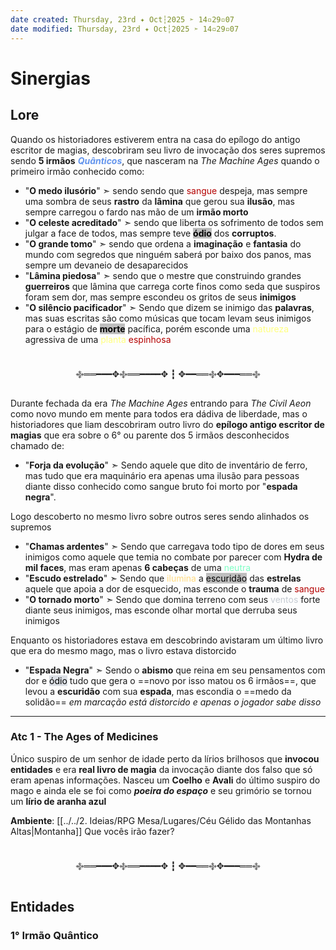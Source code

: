 ```yaml
---
date created: Thursday, 23rd ✦ Oct┆2025 ➣ 14▫29▫07 
date modified: Thursday, 23rd ✦ Oct┆2025 ➣ 14▫29▫07 
---
```

# Sinergias
## Lore
Quando os historiadores estiverem entra na casa do epílogo do antigo escritor de magias, descobriram seu livro de invocação dos seres supremos sendo **5 irmãos** <span style="font-style:italic; font-weight:bold; color:rgb(100, 149, 237)">Quânticos</span>, que nasceram na *The Machine Ages* quando o primeiro irmão conhecido como:
- "**O medo ilusório**" ➣ sendo sendo que <span style="color:rgb(180, 0, 0)">sangue</span> despeja, mas sempre uma sombra de seus **rastro** da **lâmina** que gerou sua **ilusão**, mas sempre carregou o fardo nas mão de um **irmão morto**
- "**O celeste acreditado**" ➣ sendo que liberta os sofrimento de todos sem julgar a face de todos, mas sempre teve <mark style="background: rgb(190, 190, 190);"><span style="font-weight:bold; color:rgb(0, 0, 0)">ódio</span></mark> dos **corruptos**.
- "**O grande tomo**" ➣ sendo que ordena a **imaginação** e **fantasia** do mundo com segredos que ninguém saberá por baixo dos panos, mas sempre um devaneio de desaparecidos
- "**Lâmina piedosa**" ➣ sendo que o mestre que construindo grandes **guerreiros** que lâmina que carrega corte finos como seda que suspiros foram sem dor, mas sempre escondeu os gritos de seus **inimigos**
- "**O silêncio pacificador**" ➣ Sendo que dizem se inimigo das **palavras**, mas suas escritas são como músicas que tocam levam seus inimigos para o estágio de <mark style="background: rgb(190, 190, 190);"><span style="font-weight:bold; color:rgb(0, 0, 0)">morte</span></mark> pacífica, porém esconde uma <span style="color:rgb(255, 255, 127)">natureza</span> agressiva de uma <span style="color:rgb(255, 255, 127)">planta</span> <span style="color:rgb(180, 0, 0)">espinhosa</span>

<br>
<center>
࿇══━━━✥࿇══━━━━✥ ┇ ✥━━══࿇✥━━━══࿇
</center>

Durante fechada da era *The Machine Ages* entrando para *The Civil Aeon* como novo mundo em mente para todos era dádiva de liberdade, mas o historiadores que liam descobriram outro livro do **epílogo antigo escritor de magias** que era sobre o 6° ou parente dos 5 irmãos desconhecidos chamado de:
- "**Forja da evolução**" ➣ Sendo aquele que dito de inventário de ferro, mas tudo que era maquinário era apenas uma ilusão para pessoas diante disso conhecido como sangue bruto foi morto por "**espada negra**".

Logo descoberto no mesmo livro sobre outros seres sendo alinhados os supremos
- "**Chamas ardentes**" ➣ Sendo que carregava todo tipo de dores em seus inimigos como aquele que temia no combate por parecer com **Hydra de mil faces**, mas eram apenas **6 cabeças** de uma <span style="color:rgb(127, 255, 197)">neutra</span>
- "**Escudo estrelado**" ➣ Sendo que <span style="color:rgb(255, 218, 127)">ilumina</span> a <mark style="background:rgb(190, 190, 190);"><span style="color:rgb(0, 0, 0)">escuridão</span></mark> das **estrelas** aquele que apoia a dor de esquecido, mas esconde o **trauma** de <span style="color:rgb(180, 0, 0)">sangue</span> 
- "**O tornado morto**" ➣ Sendo que domina terreno com seus <span style="color:rgb(196, 202, 209)">ventos</span> forte diante seus inimigos, mas esconde olhar mortal que derruba seus inimigos

Enquanto os historiadores estava em descobrindo avistaram um último livro que era do mesmo mago, mas o livro estava distorcido
- "**Espada Negra**" ➣ Sendo o **abismo** que reina em seu pensamentos com dor e <mark style="background: #CACFD9A6;"><span style="color:rgb(0, 0, 0)">ódio</span></mark> tudo que gera o ==novo por isso matou os 6 irmãos==, que levou a **escuridão** com sua **espada**, mas escondia o ==medo da solidão==
*em marcação está distorcido e apenas o jogador sabe disso*

---
### Atc 1 - The Ages of Medicines
Único suspiro de um senhor de idade perto da lírios brilhosos que **invocou entidades** e era **real livro de magia** da invocação diante dos falso que só eram apenas informações.
Nasceu um **Coelho** e **Avali** do último suspiro do mago e ainda ele se foi como ***poeira do espaço*** e seu grimório se tornou um **lírio de aranha azul**

**Ambiente**: [[../../2. Ideias/RPG Mesa/Lugares/Céu Gélido das Montanhas Altas|Montanha]]
Que vocês irão fazer?

<br>
<center>
࿇══━━━✥࿇══━━━━✥ ┇ ✥━━══࿇✥━━━══࿇
</center>

## Entidades
### 1° Irmão Quântico
